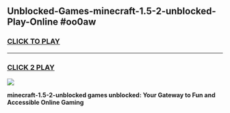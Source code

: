 
## Unblocked-Games-minecraft-1.5-2-unblocked-Play-Online #oo0aw
<h3>
<a href="https://news.freeplayer.one?title=minecraft-1.5-2-unblocked&ref=3">CLICK TO PLAY</a></h3>
<hr>

<h3>
<a href="https://news.freeplayer.one?title=minecraft-1.5-2-unblocked&ref=3">CLICK 2 PLAY</a>
  
</h3>

<a href="https://news.freeplayer.one?title=minecraft-1.5-2-unblocked&ref=3"><img src="https://clearcache.store/games.png"></a>


**minecraft-1.5-2-unblocked games unblocked: Your Gateway to Fun and Accessible Online Gaming**
